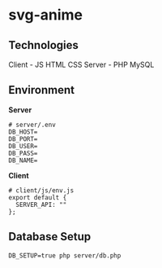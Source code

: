 # svg-anime

## Technologies
Client - JS HTML CSS
Server - PHP MySQL

## Environment
__Server__
```
# server/.env
DB_HOST=
DB_PORT=
DB_USER=
DB_PASS=
DB_NAME=
```

__Client__
```
# client/js/env.js
export default {
  SERVER_API: ""
};
```

## Database Setup
`DB_SETUP=true php server/db.php`
